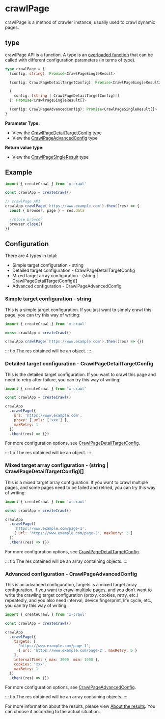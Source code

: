 # crawlPage

crawlPage is a method of crawler instance, usually used to crawl dynamic pages.

## type

crawlPage API is a function. A type is an [overloaded function](https://www.typescriptlang.org/docs/handbook/2/functions.html#function-overloads) that can be called with different configuration parameters (in terms of type).

```ts
type crawlPage = {
  (config: string): Promise<CrawlPageSingleResult>

  (config: CrawlPageDetailTargetConfig): Promise<CrawlPageSingleResult>

  (
    config: (string | CrawlPageDetailTargetConfig)[]
  ): Promise<CrawlPageSingleResult[]>

  (config: CrawlPageAdvancedConfig): Promise<CrawlPageSingleResult[]>
}
```

**Parameter Type:**

- View the [CrawlPageDetailTargetConfig](/type/crawl-page#crawlpagedetailtargetconfig) type
- View the [CrawlPageAdvancedConfig](/type/crawl-page#crawlpageadvancedconfig) type

**Return value type:**

- View the [CrawlPageSingleResult](/type/crawl-page#crawlpagesingleresult) type

## Example

```js
import { createCrawl } from 'x-crawl'

const crawlApp = createCrawl()

// crawlPage API
crawlApp.crawlPage('https://www.example.com').then((res) => {
  const { browser, page } = res.data

  //Close browser
  browser.close()
})
```

## Configuration

There are 4 types in total:

- Simple target configuration - string
- Detailed target configuration - CrawlPageDetailTargetConfig
- Mixed target array configuration - (string | CrawlPageDetailTargetConfig)[]
- Advanced configuration - CrawlPageAdvancedConfig

### Simple target configuration - string

This is a simple target configuration. If you just want to simply crawl this page, you can try this way of writing:

```js
import { createCrawl } from 'x-crawl'

const crawlApp = createCrawl()

crawlApp.crawlPage('https://www.example.com').then((res) => {})
```

::: tip
The res obtained will be an object.
:::

### Detailed target configuration - CrawlPageDetailTargetConfig

This is the detailed target configuration. If you want to crawl this page and need to retry after failure, you can try this way of writing:

```js
import { createCrawl } from 'x-crawl'

const crawlApp = createCrawl()

crawlApp
  .crawlPage({
    url: 'https://www.example.com',
    proxy: { urls: ['xxx'] },
    maxRetry: 1
  })
  .then((res) => {})
```

For more configuration options, see [CrawlPageDetailTargetConfig](/type/crawl-page#crawlpagedetailtargetconfig).

::: tip
The res obtained will be an object.
:::

### Mixed target array configuration - (string | CrawlPageDetailTargetConfig)[]

This is a mixed target array configuration. If you want to crawl multiple pages, and some pages need to be failed and retried, you can try this way of writing:

```js
import { createCrawl } from 'x-crawl'

const crawlApp = createCrawl()

crawlApp
  .crawlPage([
    'https://www.example.com/page-1',
    { url: 'https://www.example.com/page-2', maxRetry: 2 }
  ])
  .then((res) => {})
```

For more configuration options, see [CrawlPageDetailTargetConfig](/type/crawl-page#crawlpagedetailtargetconfig).

::: tip
The res obtained will be an array containing objects.
:::

### Advanced configuration - CrawlPageAdvancedConfig

This is an advanced configuration, targets is a mixed target array configuration. If you want to crawl multiple pages, and you don’t want to write the crawling target configuration (proxy, cookies, retry, etc.) repeatedly, and you also need interval, device fingerprint, life cycle, etc., you can try this way of writing:

```js
import { createCrawl } from 'x-crawl'

const crawlApp = createCrawl()

crawlApp
  .crawlPage({
    targets: [
      'https://www.example.com/page-1',
      { url: 'https://www.example.com/page-2', maxRetry: 6 }
    ],
    intervalTime: { max: 3000, min: 1000 },
    cookies: 'xxx',
    maxRetry: 1
  })
  .then((res) => {})
```

For more configuration options, see [CrawlPageAdvancedConfig](/type/crawl-page#crawlpageadvancedconfig).

::: tip
The res obtained will be an array containing objects.
:::

For more information about the results, please view [About the results](/guide/results#about-the-results). You can choose it according to the actual situation.

